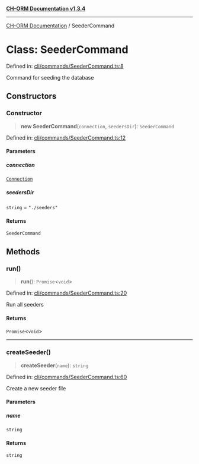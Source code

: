 [**CH-ORM Documentation v1.3.4**](../README.md)

***

[CH-ORM Documentation](../globals.md) / SeederCommand

# Class: SeederCommand

Defined in: [cli/commands/SeederCommand.ts:8](https://github.com/iarayan/ch-orm/blob/main/src/cli/commands/SeederCommand.ts#L8)

Command for seeding the database

## Constructors

### Constructor

> **new SeederCommand**(`connection`, `seedersDir`): `SeederCommand`

Defined in: [cli/commands/SeederCommand.ts:12](https://github.com/iarayan/ch-orm/blob/main/src/cli/commands/SeederCommand.ts#L12)

#### Parameters

##### connection

[`Connection`](Connection.md)

##### seedersDir

`string` = `"./seeders"`

#### Returns

`SeederCommand`

## Methods

### run()

> **run**(): `Promise`\<`void`\>

Defined in: [cli/commands/SeederCommand.ts:20](https://github.com/iarayan/ch-orm/blob/main/src/cli/commands/SeederCommand.ts#L20)

Run all seeders

#### Returns

`Promise`\<`void`\>

***

### createSeeder()

> **createSeeder**(`name`): `string`

Defined in: [cli/commands/SeederCommand.ts:60](https://github.com/iarayan/ch-orm/blob/main/src/cli/commands/SeederCommand.ts#L60)

Create a new seeder file

#### Parameters

##### name

`string`

#### Returns

`string`

